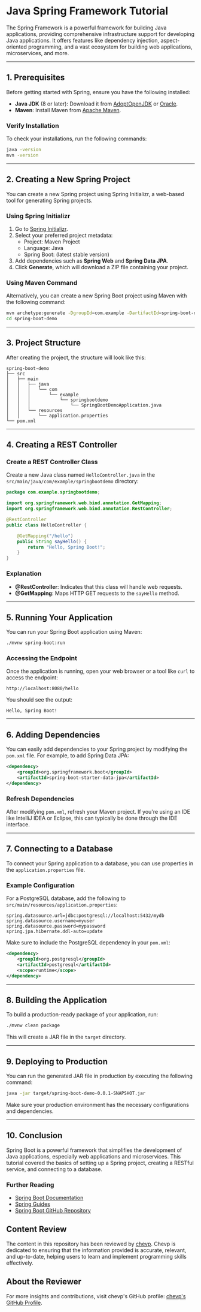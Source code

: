 
# Java Spring Framework Tutorial

The Spring Framework is a powerful framework for building Java applications, providing comprehensive infrastructure support for developing Java applications. It offers features like dependency injection, aspect-oriented programming, and a vast ecosystem for building web applications, microservices, and more.

---

## 1. Prerequisites

Before getting started with Spring, ensure you have the following installed:

- **Java JDK** (8 or later): Download it from [AdoptOpenJDK](https://adoptopenjdk.net/) or [Oracle](https://www.oracle.com/java/technologies/javase-jdk11-downloads.html).
- **Maven**: Install Maven from [Apache Maven](https://maven.apache.org/download.cgi).

### Verify Installation

To check your installations, run the following commands:

```bash
java -version
mvn -version
```

---

## 2. Creating a New Spring Project

You can create a new Spring project using Spring Initializr, a web-based tool for generating Spring projects.

### Using Spring Initializr

1. Go to [Spring Initializr](https://start.spring.io/).
2. Select your preferred project metadata:
   - Project: Maven Project
   - Language: Java
   - Spring Boot: (latest stable version)
3. Add dependencies such as **Spring Web** and **Spring Data JPA**.
4. Click **Generate**, which will download a ZIP file containing your project.

### Using Maven Command

Alternatively, you can create a new Spring Boot project using Maven with the following command:

```bash
mvn archetype:generate -DgroupId=com.example -DartifactId=spring-boot-demo -DarchetypeArtifactId=maven-archetype-quickstart -DinteractiveMode=false
cd spring-boot-demo
```

---

## 3. Project Structure

After creating the project, the structure will look like this:

```
spring-boot-demo
├── src
│   ├── main
│   │   ├── java
│   │   │   └── com
│   │   │       └── example
│   │   │           └── springbootdemo
│   │   │               └── SpringBootDemoApplication.java
│   │   └── resources
│   │       └── application.properties
└── pom.xml
```

---

## 4. Creating a REST Controller

### Create a REST Controller Class

Create a new Java class named `HelloController.java` in the `src/main/java/com/example/springbootdemo` directory:

```java
package com.example.springbootdemo;

import org.springframework.web.bind.annotation.GetMapping;
import org.springframework.web.bind.annotation.RestController;

@RestController
public class HelloController {

    @GetMapping("/hello")
    public String sayHello() {
        return "Hello, Spring Boot!";
    }
}
```

### Explanation

- **@RestController**: Indicates that this class will handle web requests.
- **@GetMapping**: Maps HTTP GET requests to the `sayHello` method.

---

## 5. Running Your Application

You can run your Spring Boot application using Maven:

```bash
./mvnw spring-boot:run
```

### Accessing the Endpoint

Once the application is running, open your web browser or a tool like `curl` to access the endpoint:

```
http://localhost:8080/hello
```

You should see the output:

```
Hello, Spring Boot!
```

---

## 6. Adding Dependencies

You can easily add dependencies to your Spring project by modifying the `pom.xml` file. For example, to add Spring Data JPA:

```xml
<dependency>
    <groupId>org.springframework.boot</groupId>
    <artifactId>spring-boot-starter-data-jpa</artifactId>
</dependency>
```

### Refresh Dependencies

After modifying `pom.xml`, refresh your Maven project. If you're using an IDE like IntelliJ IDEA or Eclipse, this can typically be done through the IDE interface.

---

## 7. Connecting to a Database

To connect your Spring application to a database, you can use properties in the `application.properties` file.

### Example Configuration

For a PostgreSQL database, add the following to `src/main/resources/application.properties`:

```properties
spring.datasource.url=jdbc:postgresql://localhost:5432/mydb
spring.datasource.username=myuser
spring.datasource.password=mypassword
spring.jpa.hibernate.ddl-auto=update
```

Make sure to include the PostgreSQL dependency in your `pom.xml`:

```xml
<dependency>
    <groupId>org.postgresql</groupId>
    <artifactId>postgresql</artifactId>
    <scope>runtime</scope>
</dependency>
```

---

## 8. Building the Application

To build a production-ready package of your application, run:

```bash
./mvnw clean package
```

This will create a JAR file in the `target` directory.

---

## 9. Deploying to Production

You can run the generated JAR file in production by executing the following command:

```bash
java -jar target/spring-boot-demo-0.0.1-SNAPSHOT.jar
```

Make sure your production environment has the necessary configurations and dependencies.

---

## 10. Conclusion

Spring Boot is a powerful framework that simplifies the development of Java applications, especially web applications and microservices. This tutorial covered the basics of setting up a Spring project, creating a RESTful service, and connecting to a database.

### Further Reading

- [Spring Boot Documentation](https://docs.spring.io/spring-boot/docs/current/reference/htmlsingle/)
- [Spring Guides](https://spring.io/guides)
- [Spring Boot GitHub Repository](https://github.com/spring-projects/spring-boot)

## Content Review

The content in this repository has been reviewed by [chevp](https://github.com/chevp). Chevp is dedicated to ensuring that the information provided is accurate, relevant, and up-to-date, helping users to learn and implement programming skills effectively.

## About the Reviewer

For more insights and contributions, visit chevp's GitHub profile: [chevp's GitHub Profile](https://github.com/chevp).
